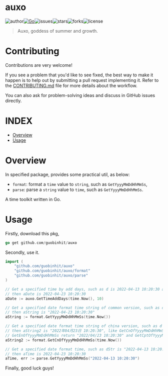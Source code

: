 # auxo
![author](https://img.shields.io/badge/author-chariesgavin-blueviolet.svg)[![Go](https://github.com/guobinhit/auxo/actions/workflows/go.yml/badge.svg)](https://github.com/guobinhit/auxo/actions/workflows/go.yml)![issues](https://img.shields.io/github/issues/guobinhit/auxo.svg)![stars](https://img.shields.io/github/stars/guobinhit/auxo.svg)![forks](https://img.shields.io/github/forks/guobinhit/auxo.svg)![license](https://img.shields.io/github/license/guobinhit/auxo.svg)

> Auxo, goddess of summer and growth.

# Contributing

Contributions are very welcome!

If you see a problem that you'd like to see fixed, the best way to make it happen is to help out by submitting a pull request implementing it. Refer to the [CONTRIBUTING.md](../master/CONTRIBUTING.md) file for more details about the workflow.

You can also ask for problem-solving ideas and discuss in GitHub issues directly.

# INDEX

- [Overview](#overview)
- [Usage](#usage)

# Overview

In specified package, provides some practical util, as below:

- `format`: format a `time` value to `string`, such as `GetYyyyMmDdHhMmSs`,
- `parse`: parse a `string` value to `time`, such as `GetYyyyMmDdHhMmSs`.

A time toolkit written in Go.

# Usage

Firstly, download this pkg,

```go
go get github.com/guobinhit/auxo
```

Secondly, use it.

```go
import (
    "github.com/guobinhit/auxo"
    "github.com/guobinhit/auxo/format"
    "github.com/guobinhit/auxo/parse"
)

// Get a specified time by add days, such as d is 2022-04-13 10:20:30 and days is 10,
// then aDate is 2022-04-23 10:20:30
aDate := auxo.GetTimeAddDays(time.Now(), 10)

// Get a specified date format time string of common version, such as d is 2022-04-13 10:20:30,
// then aString is "2022-04-23 10:20:30"
aString := format.GetYyyyMmDdHhMmSs(time.Now())

// Get a specified date format time string of china version, such as d is 2022-04-13 10:20:30,
// then aString2 is "2022年04月23日 10:20:30", like GetCnOfYyyyMmDdHhMmSs method, 
// GetEnOfYyyyMmDdHhMmSs return "2022/04/23 10:20:30" and GetCptOfYyyyMmDdHhMmSs return "20220423102030".
aString2 := format.GetCnOfYyyyMmDdHhMmSs(time.Now())

// Get a specified date format time, such as dStr is "2022-04-13 10:20:30",
// then aTime is 2022-04-23 10:20:30
aTime, err := parse.GetYyyyMmDdHhMmSs("2022-04-13 10:20:30")
```

Finally, good luck guys!
